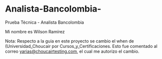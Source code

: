 # Analista-Bancolombia-
Prueba Técnica - Analista Bancolombia

Mi nombre es Wilson Ramírez

Nota:
Respecto a la guia en este proyecto se cambio el when de (Universidad_Choucair por Cursos_y_Certificaciones. 
Esto fue comentado al correo  yarias@choucairtesting.com, el cual me autorizo el cambio.
